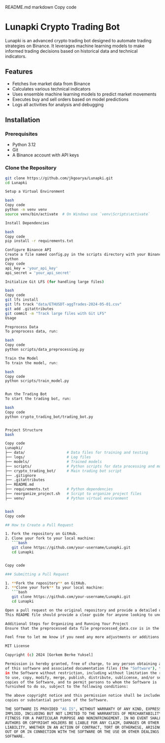 README.md
markdown
Copy code
# Lunapki Crypto Trading Bot

Lunapki is an advanced crypto trading bot designed to automate trading strategies on Binance. It leverages machine learning models to make informed trading decisions based on historical data and technical indicators.

## Features
- Fetches live market data from Binance
- Calculates various technical indicators
- Uses ensemble machine learning models to predict market movements
- Executes buy and sell orders based on model predictions
- Logs all activities for analysis and debugging

## Installation

### Prerequisites
- Python 3.12
- Git
- A Binance account with API keys

### Clone the Repository
```bash
git clone https://github.com/jkgoarya/Lunapki.git
cd Lunapki

Setup a Virtual Environment

bash
Copy code
python -m venv venv
source venv/bin/activate  # On Windows use `venv\Scripts\activate`

Install Dependencies

bash
Copy code
pip install -r requirements.txt

Configure Binance API
Create a file named config.py in the scripts directory with your Binance API credentials:
python
Copy code
api_key = 'your_api_key'
api_secret = 'your_api_secret'

Initialize Git LFS (for handling large files)

bash
Copy code
git lfs install
git lfs track "data/ETHUSDT-aggTrades-2024-05-01.csv"
git add .gitattributes
git commit -m "Track large files with Git LFS"
Usage

Preprocess Data
To preprocess data, run:

bash
Copy code
python scripts/data_preprocessing.py

Train the Model
To train the model, run:

bash
Copy code
python scripts/train_model.py


Run the Trading Bot
To start the trading bot, run:

bash
Copy code
python crypto_trading_bot/trading_bot.py


Project Structure
bash

Copy code
Lunapki/
├── data/                   # Data files for training and testing
├── logs/                   # Log files
├── models/                 # Trained models
├── scripts/                # Python scripts for data processing and model training
├── crypto_trading_bot/     # Main trading bot script
├── .gitignore
├── .gitattributes
├── README.md
├── requirements.txt        # Python dependencies
├── reorganize_project.sh   # Script to organize project files
├── venv/                   # Python virtual environment


bash
Copy code

## How to Create a Pull Request

1. Fork the repository on GitHub.
2. Clone your fork to your local machine:
   ```bash
   git clone https://github.com/your-username/Lunapki.git
   cd Lunapki


Copy code

### Submitting a Pull Request

1. **Fork the repository** on GitHub.
2. **Clone your fork** to your local machine:
   ```bash
   git clone https://github.com/your-username/Lunapki.git
   cd Lunapki

Open a pull request on the original repository and provide a detailed description of your changes.
This README file should provide a clear guide for anyone looking to understand, install, and contribute to your project. If you need further customization or additional sections, let me know!

Additional Steps for Organizing and Running Your Project
Ensure that the preprocessed data file preprocessed_data.csv is in the data/ directory before running the training or bot scripts. You can also add specific details about your project to the README file to make it more informative.

Feel free to let me know if you need any more adjustments or additions to the README or any other part of your project!

MIT License

Copyright (c) 2024 [Gorkem Berke Yuksel]

Permission is hereby granted, free of charge, to any person obtaining a copy
of this software and associated documentation files (the "Software"), to deal
in the Software without restriction, including without limitation the rights
to use, copy, modify, merge, publish, distribute, sublicense, and/or sell
copies of the Software, and to permit persons to whom the Software is
furnished to do so, subject to the following conditions:

The above copyright notice and this permission notice shall be included in all
copies or substantial portions of the Software.

THE SOFTWARE IS PROVIDED "AS IS", WITHOUT WARRANTY OF ANY KIND, EXPRESS OR
IMPLIED, INCLUDING BUT NOT LIMITED TO THE WARRANTIES OF MERCHANTABILITY,
FITNESS FOR A PARTICULAR PURPOSE AND NONINFRINGEMENT. IN NO EVENT SHALL THE
AUTHORS OR COPYRIGHT HOLDERS BE LIABLE FOR ANY CLAIM, DAMAGES OR OTHER
LIABILITY, WHETHER IN AN ACTION OF CONTRACT, TORT OR OTHERWISE, ARISING FROM,
OUT OF OR IN CONNECTION WITH THE SOFTWARE OR THE USE OR OTHER DEALINGS IN THE
SOFTWARE.
